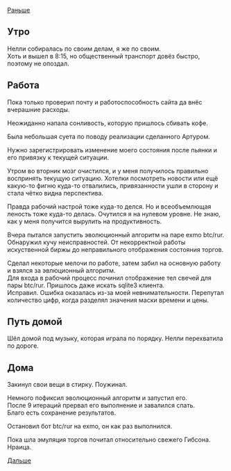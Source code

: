 [Раньше](2019.10.29.md)
## Утро
Нелли собиралась по своим делам, я же по своим.  
Хоть и вышел в 8:15, но общественный транспорт довёз быстро, поэтому не опоздал.
## Работа
Пока только проверил почту и работоспособность сайта да внёс вчерашние расходы.

Неожиданно напала сонливость, которую пришлось сбивать кофе.

Была небольшая суета по поводу реализации сделанного Артуром.

Нужно зарегистрировать изменение моего состояния после пьянки и его привязку к текущей ситуации.

Утром во вторник мозг очистился, и у меня получилось правильно воспринять текущую ситуацию. Хотелки посмотреть новости или ещё какую-то фигню куда-то отвалились, привязанности ушли в сторону и стала чётко видна перспектива.

Правда рабочий настрой тоже куда-то делся. Но и всеобъемлющая леность тоже куда-то делась. Очутился я на нулевом уровне. Не знаю, как у меня получится вырулить на продуктивность.

Вчера пытался запустить эволюционный алгоритм на паре exmo btc/rur. Обнаружил кучу неисправностей. От некорректной работы искуственной биржы до неправильного отображения состояния торгов.

Сделал некоторые мелочи по работе, затем забил на основную работу и взялся за эвлюционный алгоритм.  
Для входа в рабочий процесс починил отображение тел свечей для пары btc/rur. Пришлось даже искать sqlite3 клиента.  
Исправил. Ошибка оказалась из-за моей невнимательности. Перепутал количество цифр, когда разделял значения маски времени и цены.
## Путь домой
Шёл домой под музыку, которая играла по порядку. Нелли перехватила по дороге.
## Дома
Закинул свои вещи в стирку. Поужинал.  

Немного пофиксил эволюционный алгоритм и запустил его.  
После 9 итераций прервал его выполнение и завалился спать.  
Благо есть сохранение результатов.

Остановил бот btc/rur на exmo, он как раз выполнился.

Пока шла эмуляция торгов почитал относительно свежего Гибсона. Нраица.

[Дальше](2019.10.31.md)
